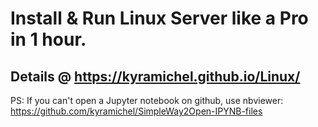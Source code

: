 # Install & Run Linux Server like a Pro in 1 hour.
## Details @ https://kyramichel.github.io/Linux/




PS: If you can't open a Jupyter notebook on github, use nbviewer:
https://github.com/kyramichel/SimpleWay2Open-IPYNB-files

